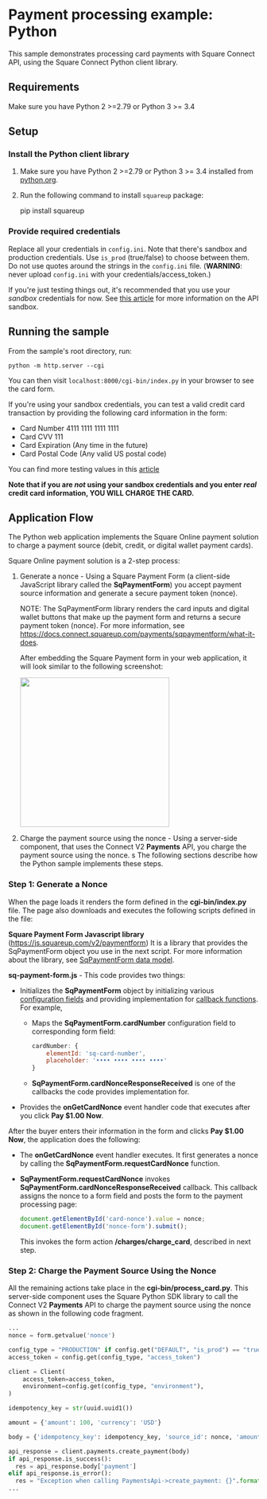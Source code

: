 # Payment processing example: Python

This sample demonstrates processing card payments with Square Connect API, using the
Square Connect Python client library.

## Requirements

Make sure you have Python 2 >=2.79 or Python 3 >= 3.4

## Setup

### Install the Python client library

1. Make sure you have Python 2 >=2.79 or Python 3 >= 3.4 installed from [python.org](https://www.python.org/).

2. Run the following command to install `squareup` package:

    pip install squareup

### Provide required credentials

Replace all your credentials in `config.ini`. Note that there's sandbox and
production credentials. Use `is_prod` (true/false) to choose between them.
Do not use quotes around the strings in the `config.ini` file.
(**WARNING**: never upload `config.ini` with your credentials/access_token.)

If you're just testing things out, it's recommended that you use your _sandbox_
credentials for now. See
[this article](https://docs.connect.squareup.com/articles/using-sandbox/)
for more information on the API sandbox.


## Running the sample

From the sample's root directory, run:

    python -m http.server --cgi

You can then visit `localhost:8000/cgi-bin/index.py` in your browser to see the card form.

If you're using your sandbox credentials, you can test a valid credit card
transaction by providing the following card information in the form:

* Card Number 4111 1111 1111 1111
* Card CVV 111
* Card Expiration (Any time in the future)
* Card Postal Code (Any valid US postal code)

You can find more testing values in this [article](https://docs.connect.squareup.com/articles/using-sandbox)

**Note that if you are _not_ using your sandbox credentials and you enter _real_
credit card information, YOU WILL CHARGE THE CARD.**
## Application Flow

The Python web application implements the Square Online payment solution to charge a payment source (debit, credit, or digital wallet payment cards).

Square Online payment solution is a 2-step process: 

1. Generate a nonce -  Using a Square Payment Form (a client-side JavaScript library 
called the **SqPaymentForm**) you accept payment source information and generate a secure payment token (nonce).

    NOTE: The SqPaymentForm library renders the card inputs and digital wallet buttons that make up the payment form and returns a secure payment token (nonce). For more information, see https://docs.connect.squareup.com/payments/sqpaymentform/what-it-does.

    After embedding the Square Payment form in your web application, it will look similar to the following screenshot:

    <img src="./PaymentFormExamplePython.png" width="300"/> 

2. Charge the payment source using the nonce - Using a server-side component, that uses the Connect V2 
**Payments** API, you charge the payment source using the nonce.
s
The following sections describe how the Python sample implements these steps.

### Step 1: Generate a Nonce

When the page loads it renders the form defined in the **cgi-bin/index.py** file. The page also downloads and executes the following scripts defined in the file:

 **Square Payment Form Javascript library** (https://js.squareup.com/v2/paymentform) It is a library that provides the SqPaymentForm object you use in the next script. For more information about the library, see [SqPaymentForm data model](https://docs.connect.squareup.com/api/paymentform#navsection-paymentform). 

**sq-payment-form.js** - This code provides two things:

* Initializes the **SqPaymentForm** object by initializing various 
[configuration fields](https://docs.connect.squareup.com/api/paymentform#paymentform-configurationfields) and providing implementation for [callback functions](https://docs.connect.squareup.com/api/paymentform#_callbackfunctions_detail). For example,

    * Maps the **SqPaymentForm.cardNumber** configuration field to corresponding form field:  

        ```javascript
        cardNumber: {
            elementId: 'sq-card-number',
            placeholder: '•••• •••• •••• ••••'
        }
        ```
    * **SqPaymentForm.cardNonceResponseReceived** is one of the callbacks the code provides implementation for. 

* Provides the **onGetCardNonce** event handler code that executes after you click **Pay $1.00 Now**.

After the buyer enters their information in the form and clicks **Pay $1.00 Now**, the application does the following: 

* The **onGetCardNonce** event handler executes. It first generates a nonce by calling the **SqPaymentForm.requestCardNonce** function.
* **SqPaymentForm.requestCardNonce** invokes **SqPaymentForm.cardNonceResponseReceived** callback. This callback  assigns the nonce to a form field and posts the form to the payment processing page:

    ```javascript
    document.getElementById('card-nonce').value = nonce;
    document.getElementById('nonce-form').submit();  
    ```

    This invokes the form action **/charges/charge_card**, described in next step.

### Step 2: Charge the Payment Source Using the Nonce 
All the remaining actions take place in the **cgi-bin/process_card.py**.  This server-side component uses the Square Python SDK library to call the Connect V2 **Payments** API to charge the payment source using the nonce as shown in the following code fragment. 
```python
...
nonce = form.getvalue('nonce')

config_type = "PRODUCTION" if config.get("DEFAULT", "is_prod") == "true" else "SANDBOX"
access_token = config.get(config_type, "access_token")

client = Client(
    access_token=access_token,
    environment=config.get(config_type, "environment"),
)

idempotency_key = str(uuid.uuid1())

amount = {'amount': 100, 'currency': 'USD'}

body = {'idempotency_key': idempotency_key, 'source_id': nonce, 'amount_money': amount}

api_response = client.payments.create_payment(body)
if api_response.is_success():
  res = api_response.body['payment']
elif api_response.is_error():
  res = "Exception when calling PaymentsApi->create_payment: {}".format(api_response.errors)
...
```	